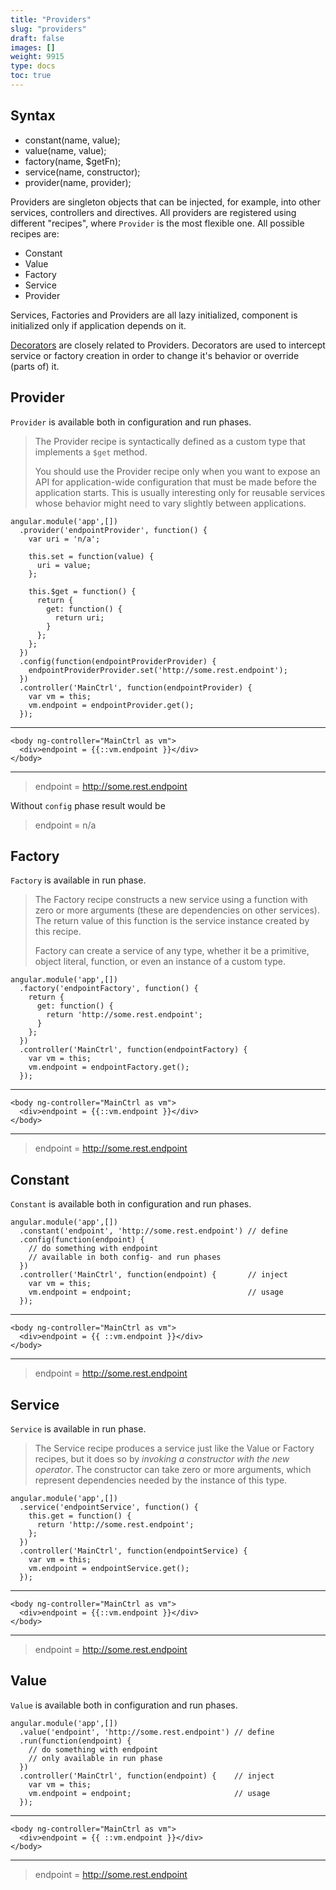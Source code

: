 ```yaml
---
title: "Providers"
slug: "providers"
draft: false
images: []
weight: 9915
type: docs
toc: true
---
```


## Syntax
 * constant(name, value);
 * value(name, value); 
 * factory(name, $getFn);
 * service(name, constructor);
 * provider(name, provider);

Providers are singleton objects that can be injected, for example, into other services, controllers and directives. All providers are registered using different "recipes", where `Provider` is the most flexible one. All possible recipes are:

 * Constant
 * Value
 * Factory
 * Service
 * Provider

Services, Factories and Providers are all lazy initialized, component is initialized only if application depends on it.

[Decorators][1] are closely related to Providers. Decorators are used to intercept service or factory creation in order to change it's behavior or override (parts of) it.


  [1]: https://www.wikiod.com/angularjs/decorators

## Provider
`Provider` is available both in configuration and run phases.

> The Provider recipe is syntactically defined as a custom type that
> implements a `$get` method.
> 
> You should use the Provider recipe only
> when you want to expose an API for application-wide configuration that
> must be made before the application starts. This is usually
> interesting only for reusable services whose behavior might need to
> vary slightly between applications.

    angular.module('app',[])
      .provider('endpointProvider', function() {
        var uri = 'n/a';
        
        this.set = function(value) {
          uri = value;
        };
    
        this.$get = function() {
          return {
            get: function() {
              return uri;
            }
          };
        };
      })
      .config(function(endpointProviderProvider) {
        endpointProviderProvider.set('http://some.rest.endpoint');
      })   
      .controller('MainCtrl', function(endpointProvider) {
        var vm = this;
        vm.endpoint = endpointProvider.get();
      }); 

<hr>

    <body ng-controller="MainCtrl as vm">
      <div>endpoint = {{::vm.endpoint }}</div>
    </body>

<hr>

> endpoint = http://some.rest.endpoint

Without `config` phase result would be

> endpoint = n/a

## Factory
`Factory` is available in run phase.

> The Factory recipe constructs a new service using a function with zero
> or more arguments (these are dependencies on other services). The
> return value of this function is the service instance created by this
> recipe.
> 
> Factory can create a service of any type, whether it be a primitive, object 
> literal, function, or even an instance of a custom type.

    angular.module('app',[])
      .factory('endpointFactory', function() {
        return {
          get: function() {
            return 'http://some.rest.endpoint';
          }
        };
      })
      .controller('MainCtrl', function(endpointFactory) {
        var vm = this;
        vm.endpoint = endpointFactory.get();
      });

<hr>

    <body ng-controller="MainCtrl as vm">
      <div>endpoint = {{::vm.endpoint }}</div>
    </body>

<hr>

> endpoint = http://some.rest.endpoint

## Constant
`Constant` is available both in configuration and run phases.

    angular.module('app',[])
      .constant('endpoint', 'http://some.rest.endpoint') // define
      .config(function(endpoint) {
        // do something with endpoint
        // available in both config- and run phases
      }) 
      .controller('MainCtrl', function(endpoint) {       // inject
        var vm = this;
        vm.endpoint = endpoint;                          // usage
      });

<hr>

    <body ng-controller="MainCtrl as vm">
      <div>endpoint = {{ ::vm.endpoint }}</div>
    </body>

<hr>

> endpoint = http://some.rest.endpoint



## Service
`Service` is available in run phase.

> The Service recipe produces a service just like the Value or Factory
> recipes, but it does so by *invoking a constructor with the new
> operator*. The constructor can take zero or more arguments, which
> represent dependencies needed by the instance of this type.

    angular.module('app',[])
      .service('endpointService', function() {
        this.get = function() {
          return 'http://some.rest.endpoint';
        };
      })
      .controller('MainCtrl', function(endpointService) {
        var vm = this;
        vm.endpoint = endpointService.get();
      });

<hr>

    <body ng-controller="MainCtrl as vm">
      <div>endpoint = {{::vm.endpoint }}</div>
    </body>

<hr>

> endpoint = http://some.rest.endpoint

## Value
`Value` is available both in configuration and run phases.

    angular.module('app',[])
      .value('endpoint', 'http://some.rest.endpoint') // define
      .run(function(endpoint) {
        // do something with endpoint
        // only available in run phase
      }) 
      .controller('MainCtrl', function(endpoint) {    // inject
        var vm = this;
        vm.endpoint = endpoint;                       // usage
      }); 

<hr>

    <body ng-controller="MainCtrl as vm">
      <div>endpoint = {{ ::vm.endpoint }}</div>
    </body>

<hr>

> endpoint = http://some.rest.endpoint



